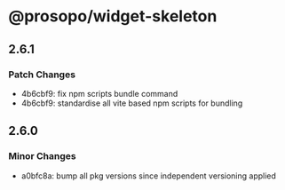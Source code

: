 # @prosopo/widget-skeleton

## 2.6.1
### Patch Changes

- 4b6cbf9: fix npm scripts bundle command
- 4b6cbf9: standardise all vite based npm scripts for bundling

## 2.6.0

### Minor Changes

- a0bfc8a: bump all pkg versions since independent versioning applied
